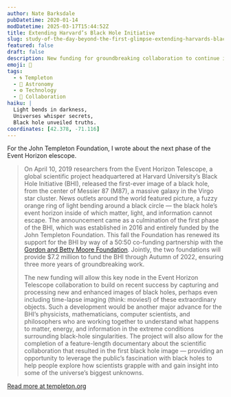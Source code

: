 ```yaml
---
author: Nate Barksdale
pubDatetime: 2020-01-14
modDatetime: 2025-03-17T15:44:52Z
title: Extending Harvard’s Black Hole Initiative
slug: study-of-the-day-beyond-the-first-glimpse-extending-harvards-black-hole-initiative
featured: false
draft: false
description: New funding for groundbreaking collaboration to continue investigating some of the biggest questions in physics and cosmology
emoji: 🔭
tags:
  - 🌀 Templeton
  - 🌌 Astronomy
  - ⚙️ Technology
  - 🤝 Collaboration
haiku: |
  Light bends in darkness,  
  Universes whisper secrets,  
  Black hole unveiled truths.
coordinates: [42.378, -71.116]
---
```


For the John Templeton Foundation, I wrote about the next phase of the Event Horizon elescope.

> On April 10, 2019 researchers from the Event Horizon Telescope, a global scientific project headquartered at Harvard University’s Black Hole Initiative (BHI), released the first-ever image of a black hole, from the center of Messier 87 (M87), a massive galaxy in the Virgo star cluster. News outlets around the world featured picture, a fuzzy orange ring of light bending around a black circle — the black hole’s event horizon inside of which matter, light, and information cannot escape. The announcement came as a culmination of the first phase of the BHI, which was established in 2016 and entirely funded by the John Templeton Foundation. This fall the Foundation has renewed its support for the BHI by way of a 50:50 co-funding partnership with the [Gordon and Betty Moore Foundation](https://www.moore.org). Jointly, the two foundations will provide $7.2 million to fund the BHI through Autumn of 2022, ensuring three more years of groundbreaking work.
>
> The new funding will allow this key node in the Event Horizon Telescope collaboration to build on recent success by capturing and processing new and enhanced images of black holes, perhaps even including time-lapse imaging (think: movies!) of these extraordinary objects. Such a development would be another major advance for the BHI’s physicists, mathematicians, computer scientists, and philosophers who are working together to understand what happens to matter, energy, and information in the extreme conditions surrounding black-hole singularities. The project will also allow for the completion of a feature-length documentary about the scientific collaboration that resulted in the first black hole image — providing an opportunity to leverage the public’s fascination with black holes to help people explore how scientists grapple with and gain insight into some of the universe’s biggest unknowns.

[Read more at templeton.org](https://www.templeton.org/news/beyond-the-first-glimpse-extending-harvards-black-hole-initiative)
